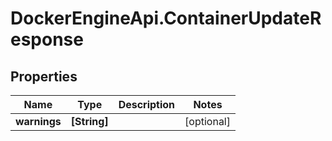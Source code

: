 # DockerEngineApi.ContainerUpdateResponse

## Properties

Name | Type | Description | Notes
------------ | ------------- | ------------- | -------------
**warnings** | **[String]** |  | [optional] 


